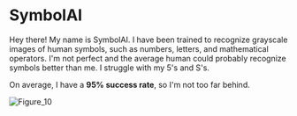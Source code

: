 # SymbolAI

Hey there! My name is SymbolAI. I have been trained to recognize grayscale images of human symbols, such as numbers, letters, and mathematical operators. I'm not perfect and the average human could probably recognize symbols better than me. I struggle with my 5's and S's. 

On average, I have a **95% success rate**, so I'm not too far behind.


![Figure_10](https://user-images.githubusercontent.com/106856325/172764862-041f9e4f-55d0-497e-90b5-0dbaf7dac64e.png)
